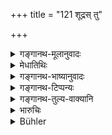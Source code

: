 +++
title = "121 शूद्रस् तु"

+++

<details><summary>गङ्गानथ-मूलानुवादः</summary>

The Śūdra, seeking a livelihood, may serve the Kṣatriya; or the Śūdra may seek to subsist by serving a wealthy Vaiśya.—(121)
</details>

<details><summary>मेधातिथिः</summary>

**शूद्रस् तु वृत्तिम् आकांक्षेत्** तदा **क्षत्रम् आराधयेत्** । वृत्तिग्रहणाज् जीविकार्थम् एव क्षत्राराधनम्, न धर्मार्थम् । ब्राह्मणाराधनं तुभयार्थम् अपीत्य् उक्तं भवति । एवं **धनिनं वैश्यम् आराध्य** जीवेत् ॥ १०.१२१ ॥
</details>

<details><summary>गङ्गानथ-भाष्यानुवादः</summary>

If the Śūdra be in want of a livelihood, he may serve the Kṣatriya. This means that the serving of the *Kṣatriya* will serve only as a means of subsistence, and will not bring any merit; which means that the serving of a Brāhmaṇa accomplishes both purposes.

Similarly he may make a living by serving a wealthy Vaiśya.—(121)
</details>

<details><summary>गङ्गानथ-टिप्पन्यः</summary>

This verse is quoted in *Aparārka* (p. 161).
</details>

<details><summary>गङ्गानथ-तुल्य-वाक्यानि</summary>

**(verses 10.121-122)  
**

[\[See under 99
above.\]]

*Gautama* (10.56).—‘Serving the higher castes (is the duty of the
Śūdra).’

*Yājñavalkya* (1.120).—‘Attending on the twice-born is the occupation
for the Śūdra; not gaining a living by that means, he shall become a trader, or live by means of the various arts, always working for the welfare of the twice-born.’
</details>

<details><summary>भारुचिः</summary>

> **शूद्रस् तु वृत्तिं कांक्षन्**

आपदीति वर्तते

> **क्षत्रम् आराधयेद् यदि ।**

क्षत्रं आराधय्तुम् इच्छेत्, तदभावे

> **धनिनं वाप्य् उपाराध्य वैश्यं शूद्रो जिजीविषेत्  ॥ १०.१२१ ॥**

एवं च सति क्षत्रियवैश्याराधनं वृत्तिर् एव केवलया शूद्रस्य ॥ १०.१२१ ॥
</details>

<details><summary>Bühler</summary>

121	If a Sudra, (unable to subsist by serving Brahmanas,) seeks a livelihood, he may serve Kshatriyas, or he may also seek to maintain himself by attending on a wealthy Vaisya.
</details>

